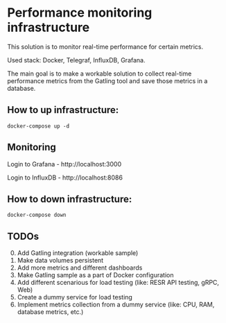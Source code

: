 # Performance monitoring infrastructure

This solution is to monitor real-time performance for certain metrics.

Used stack: Docker, Telegraf, InfluxDB, Grafana.

The main goal is to make a workable solution to collect real-time performance metrics from the Gatling tool and save those metrics in a database.

## How to up infrastructure:

```
docker-compose up -d
```

## Monitoring

Login to Grafana - http://localhost:3000

Login to InfluxDB - http://localhost:8086


## How to down infrastructure:

```
docker-compose down
```

## TODOs

0. Add Gatling integration (workable sample)
1. Make data volumes persistent
2. Add more metrics and different dashboards
3. Make Gatling sample as a part of Docker configuration
4. Add different scenarious for load testing (like: RESR API testing, gRPC, Web)
5. Create a dummy service for load testing
6. Implement metrics collection from a dummy service (like: CPU, RAM, database metrics, etc.)